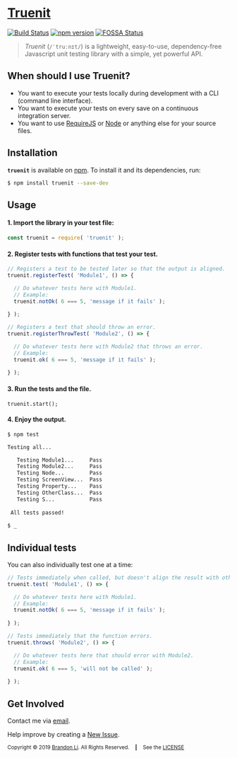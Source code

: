 <!-- Copyright © 2019 Brandon Li. All rights reserved. -->

<!--===========================================================================
#
# IMPORTANT: This file was generated by `grunt generate-readme`. This is meant
#            to be a general template, and CAN/SHOULD be modified to suite
#            your repository.
#
# IMPORTANT: `grunt generate-readme` is a custom command (Found
#            https://github.com/brandonLi8/grunt-config/Gruntfile.js). Your 
#            repository's Gruntfile must extend to this Gruntfile to run the 
#            command.
#
# IMPORTANT: Your package.json determines the content of this file. See
#            `../grunt-commands/generate.js` for documentation on setup.
# 
# @author Brandon Li brandon.li820@gmail.com
#
#===========================================================================-->

# [Truenit](https://www.npmjs.com/package/truenit)

<!-- Badges -->
[![Build Status](https://travis-ci.org/brandonLi8/truenit.svg?branch=master)](https://travis-ci.org/brandonLi8/truenit)
[![npm version](https://badge.fury.io/js/truenit.svg)](https://badge.fury.io/js/truenit)
[![FOSSA Status](https://app.fossa.com/api/projects/git%2Bgithub.com%2FbrandonLi8%2Ftruenit.svg?type=shield)](https://app.fossa.com/projects/git%2Bgithub.com%2FbrandonLi8%2Ftruenit?ref=badge_shield)

<!-- Description -->
<blockquote align="left">
  <em>Truenit</em> (<code>/ˈtruːnɪt/</code>) is a lightweight, easy-to-use, dependency-free Javascript unit testing library with a simple, yet powerful API.
</blockquote>

<!-- Purposes -->
## When should I use Truenit?

* You want to execute your tests locally during development with a CLI (command line interface).
* You want to execute your tests on every save on a continuous integration server.
* You want to use [RequireJS](https://requirejs.org/) or [Node](https://nodejs.org/en/) or anything else for your source files.

## Installation
**`truenit`** is available on [npm](https://www.npmjs.com/package/truenit). To install it and its dependencies, run:
```bash
$ npm install truenit --save-dev
```

## Usage
#### 1. Import the library in your test file:
```javascript
const truenit = require( 'truenit' );
```
#### 2. Register tests with functions that test your test.
```javascript
// Registers a test to be tested later so that the output is aligned.
truenit.registerTest( 'Module1', () => {

  // Do whatever tests here with Module1.
  // Example:
  truenit.notOk( 6 === 5, 'message if it fails' );
  
} );

// Registers a test that should throw an error.
truenit.registerThrowTest( 'Module2', () => {

  // Do whatever tests here with Module2 that throws an error.
  // Example:
  truenit.ok( 6 === 5, 'message if it fails' );
  
} );
```
#### 3. Run the tests and the file.
```
truenit.start();
```

#### 4. Enjoy the output.
```bash
$ npm test

Testing all...

   Testing Module1...     Pass
   Testing Module2...     Pass
   Testing Node...        Pass
   Testing ScreenView...  Pass
   Testing Property...    Pass
   Testing OtherClass...  Pass
   Testing S...           Pass
   
 All tests passed!
 
$ _
```

## Individual tests
You can also individually test one at a time:
```javascript
// Tests immediately when called, but doesn't align the result with other tests.
truenit.test( 'Module1', () => {

  // Do whatever tests here with Module1.
  // Example:
  truenit.notOk( 6 === 5, 'message if it fails' );
  
} );

// Tests immediately that the function errors.
truenit.throws( 'Module2', () => {

  // Do whatever tests here that should error with Module2.
  // Example:
  truenit.ok( 6 === 5, 'will not be called' );
  
} );

```
## Get Involved

Contact me via <a href="mailto:brandon.li820@gmail.com" target="_blank"> email</a>.

Help improve by creating a <a href="https://github.com/brandonLi8/truenit/issues" target="_blank">New Issue</a>.


<sub>Copyright © 2019 [Brandon Li](https://brandonwli.com). All Rights Reserved.&nbsp;&nbsp;&nbsp;&nbsp;<b>|</b>&nbsp;&nbsp;&nbsp;&nbsp;See the <a href="https://github.com/brandonLi8/truenit/LICENSE" target="_blank">LICENSE</a></sub>
